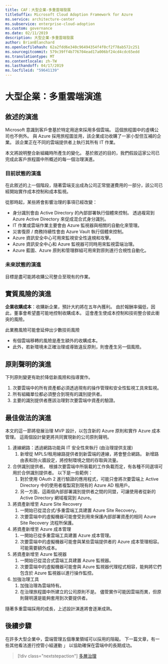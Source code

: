 ```yaml
---
title: CAF：大型企業-多重雲端發展
titleSuffix: Microsoft Cloud Adoption Framework for Azure
ms.service: architecture-center
ms.subservice: enterprise-cloud-adoption
ms.custom: governance
ms.date: 02/11/2019
description: 大型企業-多重雲端發展
author: BrianBlanchard
ms.openlocfilehash: 62a2fdd6e340c96494354f4f0cf2f78ab572c251
ms.sourcegitcommit: 579c39ff4b776704ead17a006bf24cd4cdc65edd
ms.translationtype: MT
ms.contentlocale: zh-TW
ms.lasthandoff: 04/17/2019
ms.locfileid: "59641139"
---
```

# <a name="large-enterprise-multi-cloud-evolution"></a>大型企業：多重雲端演進

## <a name="evolution-of-the-narrative"></a>敘述的演進

Microsoft 意識到客戶會基於特定用途來採用多個雲端。 這個旅程圖中的虛構公司也不例外。 與 Azure 採用旅程圖並用，該企業成功收購了一家小型但互補的企業。 該企業正在不同的雲端提供者上執行其所有 IT 作業。

本文將說明整合新組織時所產生的變化。 基於敘述的目的，我們假設這家公司已完成此客戶旅程圖中所概述的每一個治理演進。

### <a name="evolution-of-the-current-state"></a>目前狀態的演進

在此敘述的上一個階段，隨著雲端支出成為公司正常營運費用的一部分，該公司已經開始實作成本控制和成本監視。

從那時起，某些將會影響治理的事項已經改變：

- 身分識別會由 Active Directory 的內部部署執行個體來控制。 透過複寫到 Azure Active Directory 來促成混合式身分識別。
- IT 作業或雲端作業主要會由 Azure 監視器與相關的自動化來管理。
- 災害復原 / 商務持續性會由 Azure Vault 執行個體來控制。
- Azure 資訊安全中心可用來監視安全性違規和攻擊。
- Azure 資訊安全中心和 Azure 監視器可同時用來監視雲端治理。
- Azure 藍圖、Azure 原則和管理群組可用來對原則進行合規性自動化。

### <a name="evolution-of-the-future-state"></a>未來狀態的演進

目標是盡可能將收購公司整合至現有的作業。

## <a name="evolution-of-tangible-risks"></a>實質風險的演進

**企業收購成本**：收購新企業，預計大約將在五年內獲利。 由於報酬率偏低，因此，董事會希望盡可能地控制收購成本。 這會產生使成本控制和技術整合彼此衝突的風險。

此業務風險可能會延伸出少數技術風險

- 有個雲端移轉的風險是產生額外的收購成本。
- 此外，若新環境未正確治理或導致違反原則，則會產生另一個風險。

## <a name="evolution-of-the-policy-statements"></a>原則聲明的演進

下列原則變更有助於降低新風險和指導實作。

1. 次要雲端中的所有資產都必須透過現有的操作管理和安全性監視工具來監視。
2. 所有組織單位都必須整合到現有的識別提供者。
3. 主要的識別提供者應該治理對次要雲端中資產的驗證。

## <a name="evolution-of-the-best-practices"></a>最佳做法的演進

本文的這一節將發展治理 MVP 設計，以包含新的 Azure 原則和實作 Azure 成本管理。 這兩個設計變更將共同實現新的公司原則聲明。

1. 連線網路：透過網路功能與 IT 安全性來執行 (由治理提供支援)
    1. 新增從 MPLS/租用線路提供者到新雲端的連線，將會整合網路。 新增路由表和防火牆設定，將控制環境之間的存取與流量。
2. 合併識別提供者。 根據次要雲端中所裝載的工作負載而定，有各種不同選項可用於合併識別提供者。 以下是一些範例：
    1. 對於使用 OAuth 2 進行驗證的應用程式，可能只會將次要雲端上 Active Directory 中的使用者複製寫到現有的 Azure AD 租用戶。
    2. 另一方面，這兩個內部部署識別提供者之間的同盟，可讓使用者從新的 Active Directory 網域複寫到 Azure。
3. 將資產新增至 Azure Site Recovery
    1. 一開始已從混合式/多重雲端工具建置 Azure Site Recovery。
    2. 次要雲端中的虛擬機器可能會受到用來保護內部部署資產的相同 Azure Site Recovery 流程所保護。
4. 將資產新增至 Azure 成本管理
    1. 一開始已從多重雲端工具建置 Azure 成本管理。
    2. 次要雲端中的虛擬機器可能會與某些雲端提供者的 Azure 成本管理相容。 可能需要額外成本。
5. 將資產新增至 Azure 監視器
    1. 一開始已從混合式雲端工具建置 Azure 監視器。
    2. 次要雲端中的虛擬機器可能會與 Azure 監視器代理程式相容，能夠將它們包含於 Azure 監視器以進行操作監控。
6. 加強治理工具
    1. 加強治理為雲端特有。
    2. 在治理旅程圖中所建立的公司原則不是。 儘管實作可能因雲端而異，但原則聲明還是能夠套用到次要提供者。

隨著多重雲端採用的成長，上述設計演進將會逐漸成熟。

## <a name="next-steps"></a>後續步驟

在許多大型企業中，雲端管理五個專業領域可以採用的阻礙。 下一篇文章，有一些其他看法進行控管小組運動 」 以協助確保在雲端中的長期成功。

> [!div class="nextstepaction"]
> [多層治理](./multiple-layers-of-governance.md)
